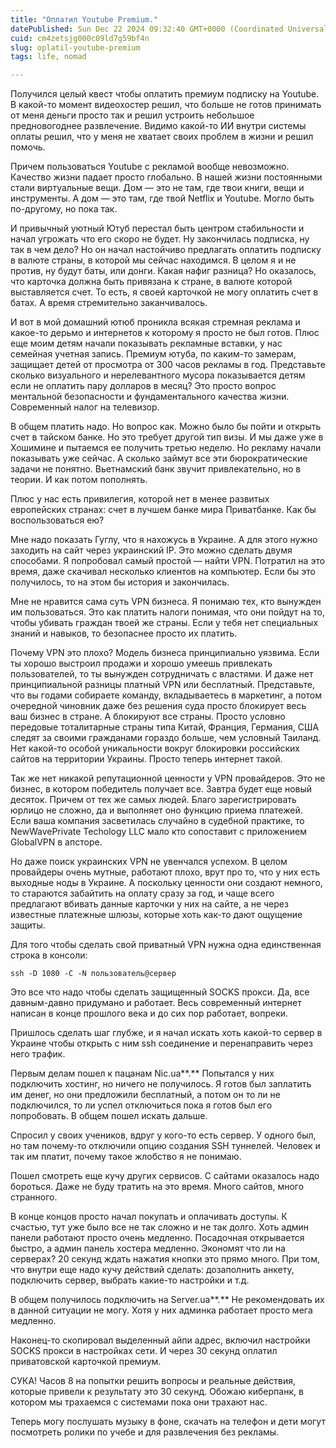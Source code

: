 ```yaml
---
title: "Оплатил Youtube Premium."
datePublished: Sun Dec 22 2024 09:32:40 GMT+0000 (Coordinated Universal Time)
cuid: cm4zetsjg000c09ld7g59bf4n
slug: oplatil-youtube-premium
tags: life, nomad

---
```


Получился целый квест чтобы оплатить премиум подписку на Youtube. В какой-то момент видеохостер решил, что больше не готов принимать от меня деньги просто так и решил устроить небольшое предновогоднее развлечение. Видимо какой-то ИИ внутри системы оплаты решил, что у меня не хватает своих проблем в жизни и решил помочь.

Причем пользоваться Youtube с рекламой вообще невозможно. Качество жизни падает просто глобально. В нашей жизни постоянными стали виртуальные вещи. Дом — это не там, где твои книги, вещи и инструменты. А дом — это там, где твой Netflix и Youtube. Могло быть по-другому, но пока так.

И привычный уютный Ютуб перестал быть центром стабильности и начал угрожать что его скоро не будет. Ну закончилась подписка, ну так в чем дело? Но он начал настойчиво предлагать оплатить подписку в валюте страны, в которой мы сейчас находимся. В целом я и не против, ну будут баты, или донги. Какая нафиг разница? Но оказалось, что карточка должна быть привязана к стране, в валюте которой выставляется счет. То есть, я своей карточкой не могу оплатить счет в батах. А время стремительно заканчивалось.

И вот в мой домашний ютюб проникла всякая стремная реклама и какое-то дерьмо и интернетов к которому я просто не был готов. Плюс еще моим детям начали показывать рекламные вставки, у нас семейная учетная запись. Премиум ютуба, по каким-то замерам, защищает детей от просмотра от 300 часов рекламы в год. Представьте сколько визуального и нерелевантного мусора показывается детям если не оплатить пару долларов в месяц? Это просто вопрос ментальной безопасности и фундаментального качества жизни. Современный налог на телевизор.

В общем платить надо. Но вопрос как. Можно было бы пойти и открыть счет в тайском банке. Но это требует другой тип визы. И мы даже уже в Хошимине и пытаемся ее получить третью неделю. Но рекламу начали показывать уже сейчас. А сколько займут все эти бюрократические задачи не понятно. Вьетнамский банк звучит привлекательно, но в теории. И как потом пополнять.

Плюс у нас есть привилегия, которой нет в менее развитых европейских странах: счет в лучшем банке мира Приватбанке. Как бы воспользоваться ею?

Мне надо показать Гуглу, что я нахожусь в Украине. А для этого нужно заходить на сайт через украинский IP. Это можно сделать двумя способами. Я попробовал самый простой — найти VPN. Потратил на это время, даже скачивал несколько клиентов на компьютер. Если бы это получилось, то на этом бы история и закончилась.

Мне не нравится сама суть VPN бизнеса. Я понимаю тех, кто вынужден им пользоваться. Это как платить налоги понимая, что они пойдут на то, чтобы убивать граждан твоей же страны. Если у тебя нет специальных знаний и навыков, то безопаснее просто их платить.

Почему VPN это плохо? Модель бизнеса принципиально уязвима. Если ты хорошо выстроил продажи и хорошо умеешь привлекать пользователей, то ты вынужден сотрудничать с властями. И даже нет принципиальной разницы платный VPN или бесплатный. Представьте, что вы годами собираете команду, вкладываетесь в маркетинг, а потом очередной чиновник даже без решения суда просто блокирует весь ваш бизнес в стране. А блокируют все страны. Просто условно передовые тоталитарные страны типа Китай, Франция, Германия, США следят за своими гражданами гораздо больше, чем условный Таиланд. Нет какой-то особой уникальности вокруг блокировки российских сайтов на территории Украины. Просто теперь интернет такой.

Так же нет никакой репутационной ценности у VPN провайдеров. Это не бизнес, в котором победитель получает все. Завтра будет еще новый десяток. Причем от тех же самых людей. Благо зарегистрировать юрлицо не сложно, да и выполняет оно функцию приема платежей. Если ваша компания засветилась случайно в судебной практике, то NewWavePrivate Techology LLC мало кто сопоставит с приложением GlobalVPN в апсторе.

Но даже поиск украинских VPN не увенчался успехом. В целом провайдеры очень мутные, работают плохо, врут про то, что у них есть выходные ноды в Украине. А поскольку ценности они создают немного, то стараются забайтить на оплату сразу за год, и чаще всего предлагают вбивать данные карточки у них на сайте, а не через известные платежные шлюзы, которые хоть как-то дают ощущение защиты.

Для того чтобы сделать свой приватный VPN нужна одна единственная строка в консоли:

`ssh -D 1080 -C -N пользователь@сервер`

Это все что надо чтобы сделать защищенный SOCKS прокси. Да, все давным-давно придумано и работает. Весь современный интернет написан в конце прошлого века и до сих пор работает, вопреки.

Пришлось сделать шаг глубже, и я начал искать хоть какой-то сервер в Украине чтобы открыть с ним ssh соединение и перенаправить через него трафик.

Первым делам пошел к пацанам Nic.ua**.** Попытался у них подключить хостинг, но ничего не получилось. Я готов был заплатить им денег, но они предложили бесплатный, а потом он то ли не подключился, то ли успел отключиться пока я готов был его попробовать. В общем пошел искать дальше.

Спросил у своих учеников, вдруг у кого-то есть сервер. У одного был, но там почему-то отключили опцию создания SSH туннелей. Человек и так им платит, почему такое жлобство я не понимаю.

Пошел смотреть еще кучу других сервисов. С сайтами оказалось надо бороться. Даже не буду тратить на это время. Много сайтов, много странного.

В конце концов просто начал покупать и оплачивать доступы. К счастью, тут уже было все не так сложно и не так долго. Хоть админ панели работают просто очень медленно. Посадочная открывается быстро, а админ панель хостера медленно. Экономят что ли на серверах? 20 секунд ждать нажатия кнопки это прямо много. При том, что внутри еще надо кучу действий сделать: дозаполнить анкету, подключить сервер, выбрать какие-то настройки и т.д.

В общем получилось подключить на Server.ua**.** Не рекомендовать их в данной ситуации не могу. Хотя у них админка работает просто мега медленно.

Наконец-то скопировал выделенный айпи адрес, включил настройки SOCKS прокси в настройках сети. И через 30 секунд оплатил приватовской карточкой премиум.

СУКА! Часов 8 на попытки решить вопросы и реальные действия, которые привели к результату это 30 секунд. Обожаю киберпанк, в котором мы трахаемся с системами пока они трахают нас.

Теперь могу послушать музыку в фоне, скачать на телефон и дети могут посмотреть ролики по учебе и для развлечения без рекламы.